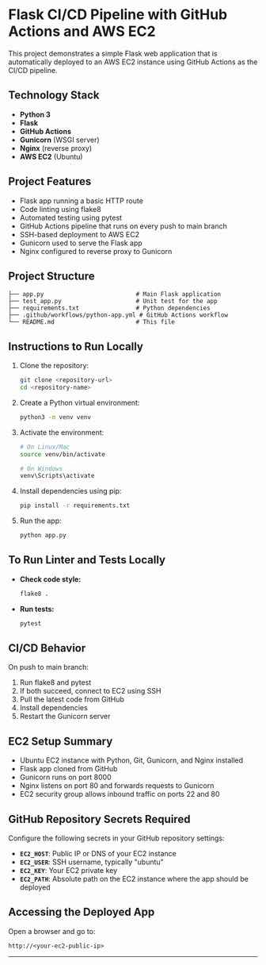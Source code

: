 # Flask CI/CD Pipeline with GitHub Actions and AWS EC2

This project demonstrates a simple Flask web application that is automatically deployed to an AWS EC2 instance using GitHub Actions as the CI/CD pipeline.

## Technology Stack

- **Python 3**
- **Flask**
- **GitHub Actions**
- **Gunicorn** (WSGI server)
- **Nginx** (reverse proxy)
- **AWS EC2** (Ubuntu)

## Project Features

- Flask app running a basic HTTP route
- Code linting using flake8
- Automated testing using pytest
- GitHub Actions pipeline that runs on every push to main branch
- SSH-based deployment to AWS EC2
- Gunicorn used to serve the Flask app
- Nginx configured to reverse proxy to Gunicorn

## Project Structure

```
├── app.py                          # Main Flask application
├── test_app.py                     # Unit test for the app
├── requirements.txt                # Python dependencies
├── .github/workflows/python-app.yml # GitHub Actions workflow
└── README.md                       # This file
```

## Instructions to Run Locally

1. Clone the repository:
   ```bash
   git clone <repository-url>
   cd <repository-name>
   ```

2. Create a Python virtual environment:
   ```bash
   python3 -m venv venv
   ```

3. Activate the environment:
   ```bash
   # On Linux/Mac
   source venv/bin/activate
   
   # On Windows
   venv\Scripts\activate
   ```

4. Install dependencies using pip:
   ```bash
   pip install -r requirements.txt
   ```

5. Run the app:
   ```bash
   python app.py
   ```

## To Run Linter and Tests Locally

- **Check code style:**
  ```bash
  flake8 .
  ```

- **Run tests:**
  ```bash
  pytest
  ```

## CI/CD Behavior

On push to main branch:

1. Run flake8 and pytest
2. If both succeed, connect to EC2 using SSH
3. Pull the latest code from GitHub
4. Install dependencies
5. Restart the Gunicorn server

## EC2 Setup Summary

- Ubuntu EC2 instance with Python, Git, Gunicorn, and Nginx installed
- Flask app cloned from GitHub
- Gunicorn runs on port 8000
- Nginx listens on port 80 and forwards requests to Gunicorn
- EC2 security group allows inbound traffic on ports 22 and 80

## GitHub Repository Secrets Required

Configure the following secrets in your GitHub repository settings:

- **`EC2_HOST`**: Public IP or DNS of your EC2 instance
- **`EC2_USER`**: SSH username, typically "ubuntu"
- **`EC2_KEY`**: Your EC2 private key
- **`EC2_PATH`**: Absolute path on the EC2 instance where the app should be deployed

## Accessing the Deployed App

Open a browser and go to:
```
http://<your-ec2-public-ip>
```

---
